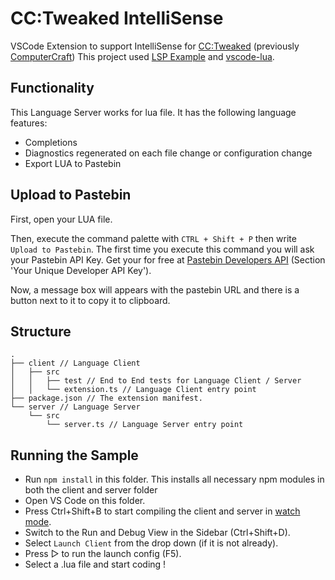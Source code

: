 # CC:Tweaked IntelliSense

VSCode Extension to support IntelliSense for [CC:Tweaked](https://tweaked.cc) (previously [ComputerCraft](https://github.com/dan200/ComputerCraft))
This project used [LSP Example](https://github.com/microsoft/vscode-extension-samples/tree/main/lsp-sample) and [vscode-lua](https://github.com/trixnz/vscode-lua).

## Functionality

This Language Server works for lua file. It has the following language features:

- Completions
- Diagnostics regenerated on each file change or configuration change
- Export LUA to Pastebin

## Upload to Pastebin

First, open your LUA file.

Then, execute the command palette with `CTRL + Shift + P` then write `Upload to Pastebin`. The first time you execute this command you will ask your Pastebin API Key. Get your for free at [Pastebin Developers API](https://pastebin.com/doc_api?ref=wolfwithsword.com) (Section 'Your Unique Developer API Key').

Now, a message box will appears with the pastebin URL and there is a button next to it to copy it to clipboard.

## Structure

```
.
├── client // Language Client
│   ├── src
│   │   ├── test // End to End tests for Language Client / Server
│   │   └── extension.ts // Language Client entry point
├── package.json // The extension manifest.
└── server // Language Server
    └── src
        └── server.ts // Language Server entry point
```

## Running the Sample

- Run `npm install` in this folder. This installs all necessary npm modules in both the client and server folder
- Open VS Code on this folder.
- Press Ctrl+Shift+B to start compiling the client and server in [watch mode](https://code.visualstudio.com/docs/editor/tasks#:~:text=The%20first%20entry%20executes,the%20HelloWorld.js%20file.).
- Switch to the Run and Debug View in the Sidebar (Ctrl+Shift+D).
- Select `Launch Client` from the drop down (if it is not already).
- Press ▷ to run the launch config (F5).
- Select a .lua file and start coding !
